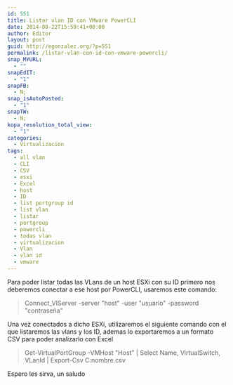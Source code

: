 ```yaml
---
id: 551
title: Listar vlan ID con VMware PowerCLI
date: 2014-08-22T15:59:41+00:00
author: Editor
layout: post
guid: http://egonzalez.org/?p=551
permalink: /listar-vlan-con-id-con-vmware-powercli/
snap_MYURL:
  - ""
snapEdIT:
  - "1"
snapFB:
  - N;
snap_isAutoPosted:
  - "1"
snapTW:
  - N;
kopa_resolution_total_view:
  - "1"
categories:
  - Virtualizacion
tags:
  - all vlan
  - CLI
  - CSV
  - esxi
  - Excel
  - host
  - ID
  - list portgroup id
  - list vlan
  - listar
  - portgroup
  - powercli
  - todas vlan
  - virtualizacion
  - Vlan
  - vlan id
  - vmware
---
```

Para poder listar todas las VLans de un host ESXi con su ID primero nos deberemos conectar a ese host por PowerCLI, usaremos este comando:
<blockquote>Connect_VIServer -server "host" -user "usuario" -password "contraseña"</blockquote>
Una vez conectados a dicho ESXi, utilizaremos el siguiente comando con el que listaremos las vlans y los ID, ademas lo exportaremos a un formato CSV para poder analizarlo con Excel
<blockquote>Get-VirtualPortGroup -VMHost "Host" | Select Name, VirtualSwitch, VLanId | Export-Csv C:nombre.csv</blockquote>
Espero les sirva, un saludo
